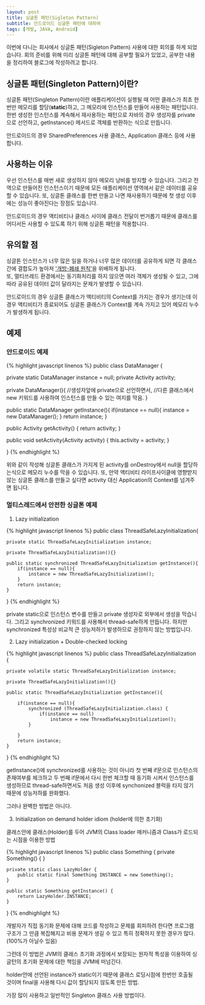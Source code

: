 ```yaml
---
layout: post
title: 싱글톤 패턴(Sigleton Pattern)
subtitle: 안드로이드 싱글톤 패턴에 대하여
tags: [개발, JAVA, Android]
---
```


이번에 다니는 회사에서 싱글톤 패턴(Sigleton Pattern) 사용에 대한 회의를 하게 되었습니다. 회의 준비를
위해 미리 싱글톤 패턴에 대해 공부할 필요가 있었고, 공부한 내용을 정리하여 블로그에 작성하려고 합니다.

## 싱글톤 패턴(Singleton Pattern)이란?

싱글톤 패턴(Singleton Pattern)이란 애플리케이션이 실행될 때 어떤 클래스가 최초 한번만 메모리를 할당(**static**)하고,
그 메모리에 인스턴스를 만들어 사용하는 패턴입니다. 한번 생성한 인스턴스를 계속해서 재사용하는 패턴으로 자바의 경우 생성자를
private으로 선언하고, getInstance() 메서드로 객체를 반환하는 식으로 만듭니다.  

안드로이드의 경우 SharedPreferences 사용 클래스, Application 클래스 등에 사용합니다.

## 사용하는 이유

우선 인스턴스를 매번 새로 생성하지 않아 메모리 낭비를 방지할 수 있습니다. 그리고 전역으로 만들어진 인스턴스이기 때문에 모든
애플리케이션 영역에서 같은 데이터를 공유할 수 있습니다. 또, 싱글톤 클래스를 한번 만들고 나면 재사용하기 때문에 첫 생성 이후에는
성능이 좋아진다는 장점도 있습니다.  

안드로이드의 경우 액티비티나 클래스 사이에 클래스 전달이 번거롭기 때문에 클래스를 어디서든 사용할 수 있도록 하기 위해 싱글톤
패턴을 적용합니다.

## 유의할 점

싱글톤 인스턴스가 너무 많은 일을 하거나 너무 많은 데이터를 공유하게 되면 각 클래스 간에 결합도가 높아져 ['개방-폐쇄 원칙'](https://ko.wikipedia.org/wiki/%EA%B0%9C%EB%B0%A9-%ED%8F%90%EC%87%84_%EC%9B%90%EC%B9%99)을
위배하게 됩니다.  
또, 멀티쓰레드 환경에서는 동기화처리를 하지 않으면 여러 객체가 생성될 수 있고, 그에 따라 공유된 데이터 값이 달라지는 문제가
발생할 수 있습니다.  

안드로이드의 경우 싱글톤 클래스가 액티비티의 Context를 가지는 경우가 생기는데 이 경우 액티비티가 종료되어도 싱글톤 클래스가 
Context를 계속 가지고 있어 메모리 누수가 발생하게 됩니다.

## 예제

### 안드로이드 예제

{% highlight javascript linenos %}
public class DataManager {

  private static DataManager instance = null;
  private Activity activity;
   

  private DataManager(){
    //생성자앞에 private으로 선언하면서, 
    //다른 클래스에서 new 키워드를 사용하여 인스턴스를 만들 수 있는 여지를 막음.
  }

  public static DataManager getInstance(){
      if(instance == null){
          instance = new DataManager();
      }
      return instance;
  }

  public Activity getActivity() {
      return activity;
  }

  public void setActivity(Activity activity) {
      this.activity = activity;
  }
  
}
{% endhighlight %}

위와 같이 작성해 싱글톤 클래스가 가지게 된 activity를 onDestroy에서 null을 할당하는식으로 메모리 누수를 막을 수 있습니다.
또, 만약 액티비티 라이프사이클에 영향받지 않는 싱글톤 클래스를 만들고 싶다면 activity 대신 Application의 Context를 넘겨주면 됩니다.

### 멀티스레드에서 안전한 싱글톤 예제 

1. Lazy initialization

{% highlight javascript linenos %}
public class ThreadSafeLazyInitialization{
 
    private static ThreadSafeLazyInitialization instance;
 
    private ThreadSafeLazyInitialization(){}
     
    public static synchronized ThreadSafeLazyInitialization getInstance(){
        if(instance == null){
            instance = new ThreadSafeLazyInitialization();
        }
        return instance;
    }
    
}
{% endhighlight %}

private static으로 인스턴스 변수를 만들고 private 생성자로 외부에서 생성을 막습니다. 그리고 synchronized 키워드를 사용해서 thread-safe하게 만듭니다.
하지만 synchronized 특성상 비교적 큰 성능저하가 발생하므로 권장하지 않는 방법입니다.

2. Lazy initialization + Double-checked locking

{% highlight javascript linenos %}
public class ThreadSafeLazyInitialization {
 
    private volatile static ThreadSafeLazyInitialization instance;
 
    private ThreadSafeLazyInitialization(){}
     
    public static ThreadSafeLazyInitialization getInstance(){
        
        if(instance == null){
            synchronized (ThreadSafeLazyInitialization.class) {
                if(instance == null)
                    instance = new ThreadSafeLazyInitialization();
            }
 
        }
        return instance;
    }
}
{% endhighlight %}

getInstance()에 synchronized를 사용하는 것이 아니라 첫 번째 if문으로 인스턴스의 존재여부를 체크하고 두 번째 if문에서 다시 한번 체크할 때 동기화 시켜서 인스턴스를 생성하므로 thread-safe하면서도 처음 생성 이후에 synchonized 블럭을 타지 않기 때문에 성능저하를 완화했다.

그러나 완벽한 방법은 아니다.

3. Initialization on demand holder idiom (holder에 의한 초기화)

클래스안에 클래스(Holder)를 두어 JVM의 Class loader 매커니즘과 Class가 로드되는 시점을 이용한 방법

{% highlight javascript linenos %}
public class Something {
    private Something() {
    }
 
    private static class LazyHolder {
        public static final Something INSTANCE = new Something();
    }
 
    public static Something getInstance() {
        return LazyHolder.INSTANCE;
    }
}
{% endhighlight %}

개발자가 직접 동기화 문제에 대해 코드를 작성하고 문제를 회피하려 한다면 프로그램 구조가 그 만큼 복잡해지고 비용 문제가 생길 수 있고 특히 정확하지 못한 경우가 많다.(100%가 아닐수 있음)

그런데 이 방법은 JVM의 클래스 초기화 과정에서 보장되는 원자적 특성을 이용하여 싱글턴의 초기화 문제에 대한 책임을 JVM에 떠넘긴다.

holder안에 선언된 instance가 static이기 때문에 클래스 로딩시점에 한번만 호출될 것이며 final을 사용해 다시 값이 할당되지 않도록 만든 방법.

가장 많이 사용하고 일반적인 Singleton 클래스 사용 방법이다.

